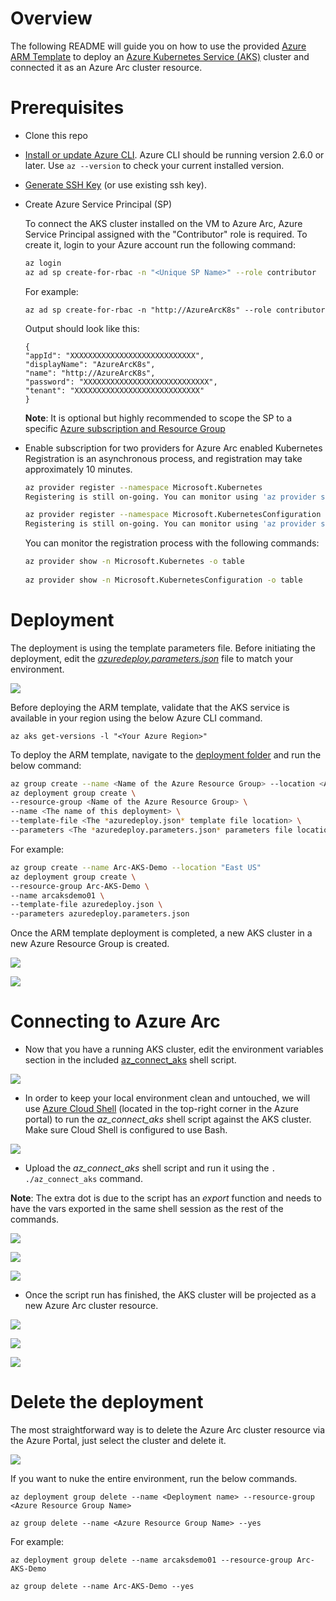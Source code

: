 # Overview

The following README will guide you on how to use the provided [Azure ARM Template](https://docs.microsoft.com/en-us/azure/azure-resource-manager/templates/overview) to deploy an [Azure Kubernetes Service (AKS)](https://docs.microsoft.com/en-us/azure/aks/intro-kubernetes) cluster and connected it as an Azure Arc cluster resource.

# Prerequisites

* Clone this repo

* [Install or update Azure CLI](https://docs.microsoft.com/en-us/cli/azure/install-azure-cli?view=azure-cli-latest). Azure CLI should be running version 2.6.0 or later. Use ```az --version``` to check your current installed version.

* [Generate SSH Key](https://docs.microsoft.com/en-us/azure/virtual-machines/linux/create-ssh-keys-detailed) (or use existing ssh key).

* Create Azure Service Principal (SP)   

    To connect the AKS cluster installed on the VM to Azure Arc, Azure Service Principal assigned with the "Contributor" role is required. To create it, login to your Azure account run the following command:

    ```bash
    az login
    az ad sp create-for-rbac -n "<Unique SP Name>" --role contributor
    ```

    For example:

    ```az ad sp create-for-rbac -n "http://AzureArcK8s" --role contributor```

    Output should look like this:
    ```
    {
    "appId": "XXXXXXXXXXXXXXXXXXXXXXXXXXXX",
    "displayName": "AzureArcK8s",
    "name": "http://AzureArcK8s",
    "password": "XXXXXXXXXXXXXXXXXXXXXXXXXXXX",
    "tenant": "XXXXXXXXXXXXXXXXXXXXXXXXXXXX"
    }
    ```
    **Note**: It is optional but highly recommended to scope the SP to a specific [Azure subscription and Resource Group](https://docs.microsoft.com/en-us/cli/azure/ad/sp?view=azure-cli-latest) 

* Enable subscription for two providers for Azure Arc enabled Kubernetes<br> 
  Registration is an asynchronous process, and registration may take approximately 10 minutes.
  ```bash
  az provider register --namespace Microsoft.Kubernetes
  Registering is still on-going. You can monitor using 'az provider show -n Microsoft.Kubernetes'

  az provider register --namespace Microsoft.KubernetesConfiguration
  Registering is still on-going. You can monitor using 'az provider show -n Microsoft.KubernetesConfiguration'
  ```
  You can monitor the registration process with the following commands:
  ```bash
  az provider show -n Microsoft.Kubernetes -o table
 
  az provider show -n Microsoft.KubernetesConfiguration -o table
  ```

# Deployment 

The deployment is using the template parameters file. Before initiating the deployment, edit the [*azuredeploy.parameters.json*](../aks/arm_template/azuredeploy.parameters.json) file to match your environment. 

![](../img/aks_arm_template/01.png)

Before deploying the ARM template, validate that the AKS service is available in your region using the below Azure CLI command.

```az aks get-versions -l "<Your Azure Region>"```

To deploy the ARM template, navigate to the [deployment folder](../aks/arm_template) and run the below command:

```bash
az group create --name <Name of the Azure Resource Group> --location <Azure Region> 
az deployment group create \  
--resource-group <Name of the Azure Resource Group> \ 
--name <The name of this deployment> \   
--template-file <The *azuredeploy.json* template file location> \   
--parameters <The *azuredeploy.parameters.json* parameters file location>
```

For example:

```bash
az group create --name Arc-AKS-Demo --location "East US" 
az deployment group create \  
--resource-group Arc-AKS-Demo \ 
--name arcaksdemo01 \   
--template-file azuredeploy.json \   
--parameters azuredeploy.parameters.json
```

Once the ARM template deployment is completed, a new AKS cluster in a new Azure Resource Group is created. 

![](../img/aks_arm_template/02.png)

![](../img/aks_arm_template/03.png)

# Connecting to Azure Arc

* Now that you have a running AKS cluster, edit the environment variables section in the included [az_connect_aks](../aks/arm_template/scripts/az_connect_aks.sh) shell script.

![](../img/aks_arm_template/04.png)

* In order to keep your local environment clean and untouched, we will use [Azure Cloud Shell](https://docs.microsoft.com/en-us/azure/cloud-shell/overview) (located in the top-right corner in the Azure portal) to run the *az_connect_aks* shell script against the AKS cluster. Make sure Cloud Shell is configured to use Bash.

![](../img/aks_arm_template/05.png)

* Upload the *az_connect_aks* shell script and run it using the ```. ./az_connect_aks``` command.

**Note**: The extra dot is due to the script has an *export* function and needs to have the vars exported in the same shell session as the rest of the commands. 

![](../img/aks_arm_template/06.png)

![](../img/aks_arm_template/07.png)

![](../img/aks_arm_template/08.png)

* Once the script run has finished, the AKS cluster will be projected as a new Azure Arc cluster resource.

![](../img/aks_arm_template/09.png)

![](../img/aks_arm_template/10.png)

![](../img/aks_arm_template/11.png)

# Delete the deployment

The most straightforward way is to delete the Azure Arc cluster resource via the Azure Portal, just select the cluster and delete it. 

![](../img/aks_arm_template/12.png)

If you want to nuke the entire environment, run the below commands.

```az deployment group delete --name <Deployment name> --resource-group <Azure Resource Group Name>```

```az group delete --name <Azure Resource Group Name> --yes```

For example:

```az deployment group delete --name arcaksdemo01 --resource-group Arc-AKS-Demo```

```az group delete --name Arc-AKS-Demo --yes```
